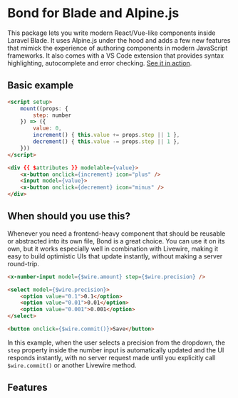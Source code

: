 # Bond for Blade and Alpine.js

This package lets you write modern React/Vue-like components inside Laravel Blade. It uses Alpine.js under the hood and adds a few new features that mimick the experience of authoring components in modern JavaScript frameworks. It also comes with a VS Code extension that provides syntax highlighting, autocomplete and error checking. [See it in action](https://x.com/ganyicz/status/1949237986521981302).

## Basic example

```html
<script setup>
    mount((props: {
        step: number
    }) => ({
        value: 0,
        increment() { this.value += props.step || 1 },
        decrement() { this.value -= props.step || 1 },
    }))
</script>

<div {{ $attributes }} modelable={value}>
    <x-button onclick={increment} icon="plus" />
    <input model={value}>
    <x-button onclick={decrement} icon="minus" />
</div>
```

## When should you use this?

Whenever you need a frontend-heavy component that should be reusable or abstracted into its own file, Bond is a great choice. You can use it on its own, but it works especially well in combination with Livewire, making it easy to build optimistic UIs that update instantly, without making a server round-trip.

```html
<x-number-input model={$wire.amount} step={$wire.precision} />

<select model={$wire.precision}>
    <option value="0.1">0.1</option>
    <option value="0.01">0.01</option>
    <option value="0.001">0.001</option>
</select>

<button onclick={$wire.commit()}>Save</button>
```

In this example, when the user selects a precision from the dropdown, the `step` property inside the number input is automatically updated and the UI responds instantly, with no server request made until you explicitly call `$wire.commit()` or another Livewire method.

## Features

### <script setup>

The `<script setup>` tag allows you to write your Blade components with a clear separation of logic and template. Similar to Vue, it is a syntactic sugar that provides a number of advantages:

- Automatically imports Bond functions like `mount`
- Defers the execution of the script until Alpine.js is initialized
- Ensures the script is only executed once, even if the component is used multiple times on a page
- Isolates the scope of the component, preventing leakage of variables defined outside the component
- Binds the state and methods to where the `{{ $attributes }}` are placed, so you don't need to use `x-data` to intiliaze the component

### JSX-like attribute syntax

With Bond, you can use a JSX-like syntax for attributes. This provides a visual separation for attributes containing JavaScript expressions and allows you to use Alpine.js directives with a cleaner syntax. This is optional and you can still use the standard Alpine.js syntax if you prefer.

```html
<input
    model={value}
    onchange={() => console.log($el.value)}
    disabled={value < 0}
    class=({
        'bg-gray-200': value < 0,
        'bg-blue-500': value >= 0
    })
>
```

This is the equivalent of writing:

```html
<input
    x-model="value"
    x-on:change="() => console.log($el.value)"
    x-bind:disabled="value < 0"
    x-bind:class="{
        'bg-gray-200': value < 0,
        'bg-blue-500': value >= 0
    }"
>
```

### Props

Props are used to pass reactive data into the component from the outside. They are defined in the `mount` function's parameter using a type annotation. This allows you to specify the expected structure of the props and provides type checking and autocompletion in your IDE.

You can pass any Alpine.js variable from the outside scope, including Livewire properties. This is particulary useful when using the `$wire` object, allowing you to write components with optimistic UI updates without triggering a server request, defering the request until the user submits the form for example.

```html
<script setup>
    mount((props: {
        step: number,
        min?: number,
        max?: number
    }) => ({
        ...
    }))
</script>
```

Once defined, you can pass props to it using the JSX-like syntax:

```html
<x-number-input step={$wire.precision} />
```

Or using the standard Alpine.js syntax, by prefixing the prop name with `x-`:

```html
<x-number-input x-step="$wire.precision" />
```

In addition to passing variables, you can also pass static values, like numbers, strings or functions: 

```html
<x-number-input
    step={0.1}
    format={'9.99'}
    onincrement={() => console.log('incremented')}
/>
```

### TypeScript

Although optional, Bond takes advantage of TypeScript to provide a terse syntax for defining props and also to power the IDE features like autocomplete and error checking. By default Bond doesn't use the `strict` mode, allowing you to only use types where you need them, avoiding the notorious boilerplate usually associated with TypeScript. 

#### Adding types to properties

When a property is not initialized immediately, you can use TypeScript's `as` keyword to add types to your component's state.

```html
<script setup>
    mount(() => ({
        value: null as number | null,
    }))
</script>
```

In this example, the `value` property is explicitly typed as `number | null`, making it clear that it can hold either a number or `null`. This helps prevent type errors and improves autocompletion in your editor.

#### Opting out of TypeScript

You can opt out of using TypeScript entirely by using the `props` method inside the `<script setup>` tag, however you will loose some of the IDE features.

```html
<script setup>
    props(['step', 'min', 'max'])

    mount(props => ({
        value: 0,
        increment() { this.value += props.step },
        decrement() { this.value -= props.step },
    }))
</script>
```
